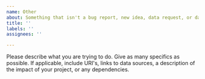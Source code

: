 ```yaml
---
name: Other
about: Something that isn't a bug report, new idea, data request, or data load
title: ''
labels: ''
assignees: ''

---
```


Please describe what you are trying to do. Give as many specifics as possible. If applicable, include URI's, links to data sources, a description of the impact of your project, or any dependencies.
